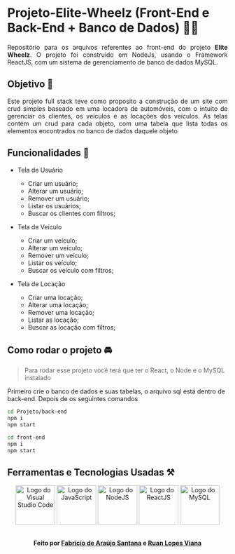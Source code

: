# Projeto-Elite-Wheelz (Front-End e Back-End + Banco de Dados) 🧑‍💻
<p align="justify">Repositório para os arquivos referentes ao front-end do projeto <strong>Elite Wheelz</strong>. O projeto foi construido em NodeJs, usando o Framework ReactJS, com um sistema de gerenciamento de banco de dados MySQL.</p>

## Objetivo 🎯 
<p align="justify">Este projeto full stack teve como proposito a construção de um site com crud simples baseado em uma locadora de automóveis, com o intuito de gerenciar os clientes, os veículos e as locações dos veículos. As telas contém um crud para cada objeto, com uma tabela que lista todas os elementos encontrados no banco de dados daquele objeto</p>

## Funcionalidades 📕
- Tela de Usuário
  - Criar um usuário;
  - Alterar um usuário;
  - Remover um usuário;
  - Listar os usuários;
  - Buscar os clientes com filtros;
 
- Tela de Veículo
  - Criar um veículo;
  - Alterar um veículo;
  - Remover um veículo;
  - Listar os veículo;
  - Buscar os veículo com filtros; 

- Tela de Locação
  - Criar uma locação;
  - Alterar uma locação;
  - Remover uma locação;
  - Listar as locação;
  - Buscar as locação com filtros; 

## Como rodar o projeto 🚘

> Para rodar esse projeto você terá que ter o React, o Node e o MySQL instalado

Primeiro crie o banco de dados e suas tabelas, o arquivo sql está dentro de back-end. Depois de os seguintes comandos

```bash
cd Projeto/back-end
npm i
npm start

cd front-end
npm i
npm start
````

## Ferramentas e Tecnologias Usadas ⚒️
<div align="center" > 
  <a href="https://logospng.org" target="_blank"><img src="https://logospng.org/download/visual-studio-code/visual-studio-code-4096.png" alt="Logo do Visual Studio Code" width="90" height="90"/></a>
  <a href="https://logospng.org" target="_blank"><img src="https://logospng.org/download/javascript/logo-javascript-1024.png" alt="Logo do JavaScript" width="90" height="90"/></a>
  <a href="https://logospng.org" target="_blank"><img src="https://logospng.org/download/node-js/logo-node-js-1024.png" alt="Logo do NodeJS" width="90" height="90"/></a>
  <a href="https://logospng.org" target="_blank"><img src="https://logospng.org/download/react/logo-react-1024.png" alt="Logo do ReactJS" width="90" height="90"/></a>
  <a href="https://logospng.org" target="_blank"><img src="https://logospng.org/download/mysql/mysql-4096.png" alt="Logo do MySQL" width="90" height="90"/></a>
</div>

## 
<h4 align="center">Feito por <a tex href="https://github.com/Fabriciobr5975"> Fabrício de Araújo Santana</a> e <a href="https://github.com/Ruanlv"> Ruan Lopes Viana</a></h4>

